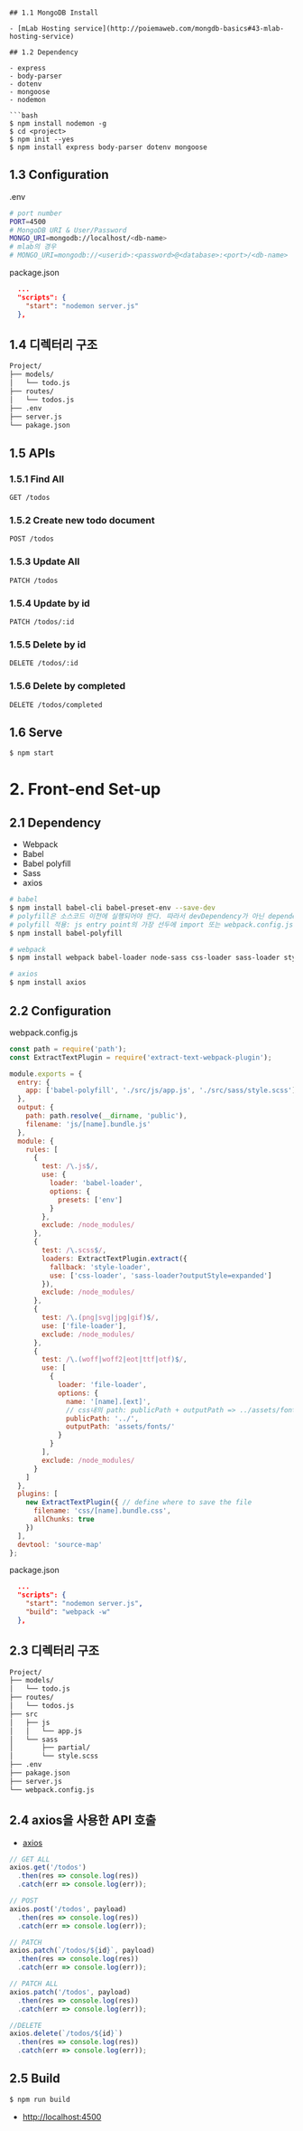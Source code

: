 ```# 1. Back-end Set-up

## 1.1 MongoDB Install

- [mLab Hosting service](http://poiemaweb.com/mongdb-basics#43-mlab-hosting-service)

## 1.2 Dependency

- express
- body-parser
- dotenv
- mongoose
- nodemon

```bash
$ npm install nodemon -g
$ cd <project>
$ npm init --yes
$ npm install express body-parser dotenv mongoose
```

## 1.3 Configuration

.env

```bash
# port number
PORT=4500
# MongoDB URI & User/Password
MONGO_URI=mongodb://localhost/<db-name>
# mlab의 경우
# MONGO_URI=mongodb://<userid>:<password>@<database>:<port>/<db-name>
```

package.json

```json
  ...
  "scripts": {
    "start": "nodemon server.js"
  },
```

## 1.4 디렉터리 구조

```bash
Project/
├── models/
│   └── todo.js
├── routes/
│   └── todos.js
├── .env
├── server.js
└── pakage.json
```

## 1.5 APIs

### 1.5.1 Find All

```
GET /todos
```

### 1.5.2 Create new todo document

```
POST /todos
```

### 1.5.3 Update All

```
PATCH /todos
```

### 1.5.4 Update by id

```
PATCH /todos/:id
```

### 1.5.5 Delete by id

```
DELETE /todos/:id
```

### 1.5.6 Delete by completed

```
DELETE /todos/completed
```

## 1.6 Serve

```bash
$ npm start
```

# 2. Front-end Set-up

## 2.1 Dependency

- Webpack
- Babel
- Babel polyfill
- Sass
- axios

```bash
# babel
$ npm install babel-cli babel-preset-env --save-dev
# polyfill은 소스코드 이전에 실행되어야 한다. 따라서 devDependency가 아닌 dependency로 설치하여야 한다.
# polyfill 적용: js entry point의 가장 선두에 import 또는 webpack.config.js의 bundle 프로퍼티에 추가
$ npm install babel-polyfill

# webpack
$ npm install webpack babel-loader node-sass css-loader sass-loader style-loader file-loader extract-text-webpack-plugin --save-dev

# axios
$ npm install axios
```

## 2.2 Configuration

webpack.config.js

```javascript
const path = require('path');
const ExtractTextPlugin = require('extract-text-webpack-plugin');

module.exports = {
  entry: {
    app: ['babel-polyfill', './src/js/app.js', './src/sass/style.scss']
  },
  output: {
    path: path.resolve(__dirname, 'public'),
    filename: 'js/[name].bundle.js'
  },
  module: {
    rules: [
      {
        test: /\.js$/,
        use: {
          loader: 'babel-loader',
          options: {
            presets: ['env']
          }
        },
        exclude: /node_modules/
      },
      {
        test: /\.scss$/,
        loaders: ExtractTextPlugin.extract({
          fallback: 'style-loader',
          use: ['css-loader', 'sass-loader?outputStyle=expanded']
        }),
        exclude: /node_modules/
      },
      {
        test: /\.(png|svg|jpg|gif)$/,
        use: ['file-loader'],
        exclude: /node_modules/
      },
      {
        test: /\.(woff|woff2|eot|ttf|otf)$/,
        use: [
          {
            loader: 'file-loader',
            options: {
              name: '[name].[ext]',
              // css내의 path: publicPath + outputPath => ../assets/fonts/
              publicPath: '../',
              outputPath: 'assets/fonts/'
            }
          }
        ],
        exclude: /node_modules/
      }
    ]
  },
  plugins: [
    new ExtractTextPlugin({ // define where to save the file
      filename: 'css/[name].bundle.css',
      allChunks: true
    })
  ],
  devtool: 'source-map'
};
```

package.json

```json
  ...
  "scripts": {
    "start": "nodemon server.js",
    "build": "webpack -w"
  },
```

## 2.3 디렉터리 구조

```bash
Project/
├── models/
│   └── todo.js
├── routes/
│   └── todos.js
├── src
│   ├── js
│   │   └── app.js
│   └── sass
│       ├── partial/
│       └── style.scss
├── .env
├── pakage.json
├── server.js
└── webpack.config.js
```

## 2.4 axios을 사용한 API 호출

- [axios](https://github.com/axios/axios)

```javascript
// GET ALL
axios.get('/todos')
  .then(res => console.log(res))
  .catch(err => console.log(err));

// POST
axios.post('/todos', payload)
  .then(res => console.log(res))
  .catch(err => console.log(err));

// PATCH
axios.patch(`/todos/${id}`, payload)
  .then(res => console.log(res))
  .catch(err => console.log(err));

// PATCH ALL
axios.patch('/todos', payload)
  .then(res => console.log(res))
  .catch(err => console.log(err));

//DELETE
axios.delete(`/todos/${id}`)
  .then(res => console.log(res))
  .catch(err => console.log(err));
```

## 2.5 Build

```bash
$ npm run build
```

- [http://localhost:4500](http://localhost:4500)
```